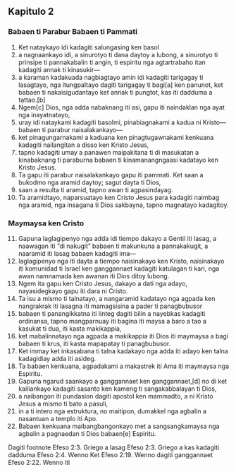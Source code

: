 Kapitulo 2
----------

### Babaen ti Parabur Babaen ti Pammati

1. Ket nataykayo idi kadagiti salungasing ken basol
2. a nagnaankayo idi, a sinurotyo ti dana daytoy a lubong, a sinurotyo ti prinsipe ti pannakabalin ti angin, ti espiritu nga agtartrabaho itan kadagiti annak ti kinasukir—
3. a karaman kadakuada nagbiagtayo amin idi kadagiti tarigagay ti lasagtayo, nga itungpaltayo dagiti tarigagay ti bagi[a] ken panunot, ket babaen ti nakaisigudantayo ket annak ti pungtot, kas iti dadduma a tattao.[b]
4. Ngem[c] Dios, nga adda nabaknang iti asi, gapu iti naindaklan nga ayat nga inayatnatayo,
5. uray idi nataykami kadagiti basolmi, pinabiagnakami a kadua ni Kristo—babaen ti parabur naisalakankayo—
6. ket pinagungarnakami a kaduana ken pinagtugawnakami kenkuana kadagiti nailangitan a disso ken Kristo Jesus,
7. tapno kadagiti umay a panawen maipakitana ti di masukatan a kinabaknang ti paraburna babaen ti kinamanangngaasi kadatayo ken Kristo Jesus.
8. Ta gapu iti parabur naisalakankayo gapu iti pammati. Ket saan a bukodmo nga aramid daytoy; sagut dayta ti Dios,
9. saan a resulta ti aramid, tapno awan ti agpasindayag.
10. Ta aramidtayo, naparsuatayo ken Cristo Jesus para kadagiti naimbag nga aramid, nga insagana ti Dios sakbayna, tapno magnatayo kadagitoy.

### Maymaysa ken Cristo

11. Gapuna laglagipenyo nga adda idi tiempo dakayo a Gentil iti lasag, a naawagan iti “di nakugit” babaen ti makunkuna a pannakakugit, a naaramid iti lasag babaen kadagiti ima—
12. laglagipenyo nga iti dayta a tiempo naisinakayo ken Kristo, naisinakayo iti komunidad ti Israel ken ganggannaet kadagiti katulagan ti kari, nga awan namnamada ken awanan iti Dios ditoy lubong.
13. Ngem ita gapu ken Cristo Jesus, dakayo a dati nga adayo, nayasidegkayo gapu iti dara ni Cristo.
14. Ta isu a mismo ti talnatayo, a nangaramid kadatayo nga agpada ken nangrakrak iti lasagna iti mamagsisina a pader ti panagbubusor
15. babaen ti panangikkatna iti linteg dagiti bilin a nayebkas kadagiti ordinansa, tapno mangparnuay iti bagina iti maysa a baro a tao a kasukat ti dua, iti kasta makikappia,
16. ket mabalinnatayo nga agpada a makikappia iti Dios iti maymaysa a bagi babaen ti krus, iti kasta mapapatay ti panagbubusor.
17. Ket immay ket inkasabana ti talna kadakayo nga adda iti adayo ken talna kadagidiay adda iti asideg.
18. Ta babaen kenkuana, agpadakami a makastrek iti Ama iti maymaysa nga Espiritu.
19. Gapuna ngarud saankayo a ganggannaet ken ganggannaet,[d] no di ket kailiankayo kadagiti sasanto ken kameng ti sangakabbalayan ti Dios,
20. a naibangon iti pundasion dagiti apostol ken mammadto, a ni Kristo Jesus a mismo ti bato a pasuli,
21. in a ti intero nga estruktura, no maitipon, dumakkel nga agbalin a nasantuan a templo iti Apo.
22. Babaen kenkuana maibangbangonkayo met a sangsangkamaysa nga agbalin a pagnaedan ti Dios babaen[e] Espiritu.

Dagiti footnote
Efeso 2:3. Griego a lasag
Efeso 2:3. Griego a kas kadagiti dadduma
Efeso 2:4. Wenno Ket
Efeso 2:19. Wenno dagiti ganggannaet
Efeso 2:22. Wenno iti
